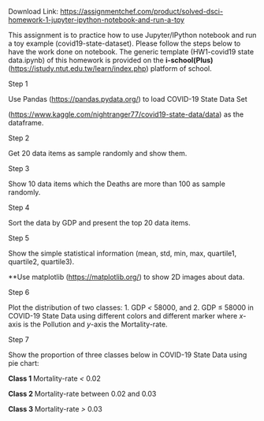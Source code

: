 Download Link: https://assignmentchef.com/product/solved-dsci-homework-1-jupyter-ipython-notebook-and-run-a-toy
<br>



This assignment is to practice how to use Jupyter/IPython notebook and run a toy example (covid19-state-dataset). Please follow the steps below to have the work done on notebook. The generic template (HW1-covid19 state data.ipynb) of this homework is provided on the <strong>i-school(Plus) </strong>(https://istudy.ntut.edu.tw/learn/index.php) platform of school.

Step 1

Use Pandas (https://pandas.pydata.org/) to load COVID-19 State Data Set

(https://www.kaggle.com/nightranger77/covid19-state-data/data) as the dataframe.

Step 2

Get 20 data items as sample randomly and show them.

Step 3

Show 10 data items which the Deaths are more than 100 as sample randomly.

Step 4

Sort the data by GDP and present the top 20 data items.

Step 5

Show the simple statistical information (mean, std, min, max, quartile1, quartile2, quartile3).

**Use matplotlib (https://matplotlib.org/) to show 2D images about data.

Step 6

Plot the distribution of two classes: 1. GDP <em>&lt; </em>58000, and 2. GDP ≤ 58000 in COVID-19 State Data using different colors and different marker where <em>x</em>-axis is the Pollution and <em>y</em>-axis the Mortality-rate.

Step 7

Show the proportion of three classes below in COVID-19 State Data using pie chart:

<strong>Class 1 </strong>Mortality-rate <em>&lt; </em>0.02

<strong>Class 2 </strong>Mortality-rate between 0.02 and 0.03

<strong>Class 3 </strong>Mortality-rate <em>&gt; </em>0.03